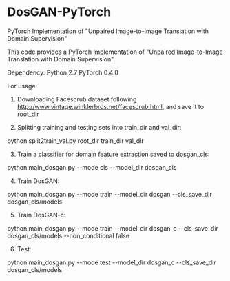 # DosGAN-PyTorch
PyTorch Implementation of "Unpaired Image-to-Image Translation with Domain Supervision"


This code provides a PyTorch implementation of "Unpaired Image-to-Image Translation with Domain Supervision". 

Dependency:
Python 2.7
PyTorch 0.4.0

For usage:
1. Downloading Facescrub dataset following http://www.vintage.winklerbros.net/facescrub.html, and save it to root_dir

2. Splitting training and testing sets into train_dir and val_dir: 

python split2train_val.py root_dir train_dir val_dir

3. Train a classifier for domain feature extraction saved to dosgan_cls:

python main_dosgan.py --mode cls  --model_dir dosgan_cls

4. Train DosGAN:

python main_dosgan.py --mode train  --model_dir dosgan --cls_save_dir dosgan_cls/models 

5. Train DosGAN-c:

python main_dosgan.py --mode train  --model_dir dosgan_c --cls_save_dir dosgan_cls/models --non_conditional false

6. Test:

python main_dosgan.py --mode test  --model_dir dosgan_c --cls_save_dir dosgan_cls/models
